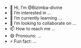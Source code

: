 - 👋 Hi, I’m @Bizimba-divine
- 👀 I’m interested in ...
- 🌱 I’m currently learning ...
- 💞️ I’m looking to collaborate on ...
- 📫 How to reach me ...
- 😄 Pronouns: ...
- ⚡ Fun fact: ...

<!---
Bizimba-divine/Bizimba-divine is a ✨ special ✨ repository because its `README.md` (this file) appears on your GitHub profile.
You can click the Preview link to take a look at your changes.
--->
